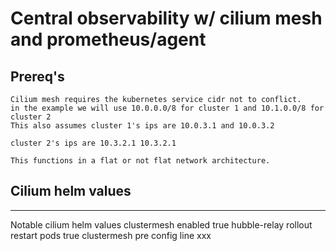 # Central observability w/ cilium mesh and prometheus/agent

## Prereq's
```
Cilium mesh requires the kubernetes service cidr not to conflict.
in the example we will use 10.0.0.0/8 for cluster 1 and 10.1.0.0/8 for cluster 2
This also assumes cluster 1's ips are 10.0.3.1 and 10.0.3.2

cluster 2's ips are 10.3.2.1 10.3.2.1

This functions in a flat or not flat network architecture.
```
## Cilium helm values
---
Notable cilium helm values
clustermesh enabled true
hubble-relay rollout restart pods true
clustermesh pre config line xxx

